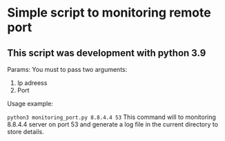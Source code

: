 # Simple script to monitoring remote port
## This script was development with python 3.9
Params:
You must to pass two arguments:
1) Ip adreess
2) Port 

Usage example:

`python3 monitoring_port.py 8.8.4.4 53`
This command will to monitoring 8.8.4.4 server on port 53 and generate a log file in the current directory to store details.
